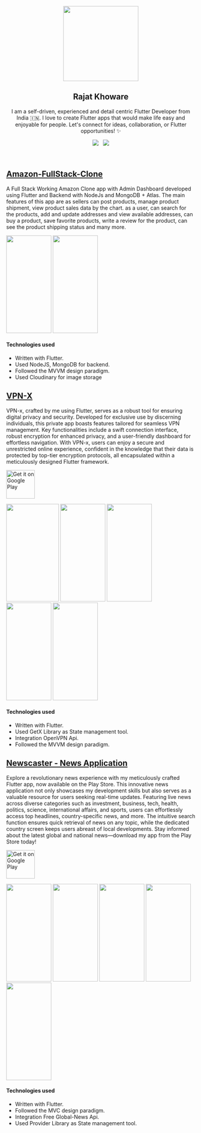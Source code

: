 <p align="center">
  <img src="https://github.com/RajatKhoware/RajatKhoware/assets/107408201/e2e63dc0-7d05-4a49-93ae-a5f18566c246" width="200" height="200">
<!--   <img src="https://github.com/RajatKhoware/RajatKhoware/assets/107408201/28b6d939-2a54-4449-b297-6c32355c4fa3.png" width="200" height="200"> -->
</p>
<h2 align="center">Rajat Khoware</h2>
<p align="center">I am a self-driven, experienced and detail centric Flutter Developer from India 🇮🇳. I love to create Flutter apps that would make life easy and enjoyable for people. Let's connect for ideas, collaboration, or Flutter opportunities! ✨ </p>
<p align="center">
  <a href="https://www.linkedin.com/in/rajat-khoware/"><img src="https://img.shields.io/static/v1?label=LinkedIn&message=RajatKhoware&color=blue&style=for-the-badge&logo=linkedin&logoColor=white"></a>&nbsp;&nbsp;
  <a href="https://github.com/Rajatkhoware"><img src="https://img.shields.io/static/v1?label=Github&message=RajatKhoware&color=red&style=for-the-badge&logo=github&logoColor=white"></a>
</p><br>

## [Amazon-FullStack-Clone](https://github.com/RajatKhoware/Amazon_Clone-Flutter)


A Full Stack Working Amazon Clone app with Admin Dashboard developed using Flutter and Backend with NodeJs and MongoDB + Atlas. The main features of this app are as sellers can post products, manage product shipment, view product sales data by the chart. as a user, can search for the products, add and update addresses and view available addresses, can buy a product, save favorite products, write a review for the product, can see the product shipping status and many more.

<div class="row">
<img src="https://user-images.githubusercontent.com/3157579/178204057-dd51e81c-bc60-41db-b626-600a1e2a130e.gif" width="120" height="260">
<img src="https://user-images.githubusercontent.com/3157579/178206855-2368a5e9-12bf-4110-9d50-45a91d632804.gif" width="120" height="260">
</div>

#### Technologies used
* Written with Flutter.
* Used NodeJS, MongoDB for backend.
* Followed the MVVM design paradigm.
* Used Cloudinary for image storage

## [VPN-X](https://github.com/RajatKhoware/VPNX-Flutter)

VPN-x, crafted by me using Flutter, serves as a robust tool for ensuring digital privacy and security. Developed for exclusive use by discerning individuals, this private app boasts features tailored for seamless VPN management. Key functionalities include a swift connection interface, robust encryption for enhanced privacy, and a user-friendly dashboard for effortless navigation. With VPN-x, users can enjoy a secure and unrestricted online experience, confident in the knowledge that their data is protected by top-tier encryption protocols, all encapsulated within a meticulously designed Flutter framework.

<a href='https://play.google.com/store/apps/details?id=com.rajatKhoware.masterVpn'><img alt='Get it on Google Play' src='https://play.google.com/intl/en_us/badges/static/images/badges/en_badge_web_generic.png' height="76"/></a>

<div class="row">
<img src="https://github.com/RajatKhoware/VPNX-Flutter/assets/107408201/f1103de5-4af2-4f1c-a75c-63a5df0f2566.gif" width="140" height="260"/>
<img src="https://github.com/RajatKhoware/RajatKhoware/assets/107408201/7e132b27-bd55-489a-842d-e2aa8d183a7e.png" width="120" height="260">
<img src="https://github.com/RajatKhoware/RajatKhoware/assets/107408201/afb749d3-27a3-4108-9ac8-375b48ab15b0.png" width="120" height="260">
<img src="https://github.com/RajatKhoware/RajatKhoware/assets/107408201/0275e0f8-3bec-4b55-a398-4559f1313af0.png" width="120" height="260">
<img src="https://github.com/RajatKhoware/RajatKhoware/assets/107408201/eb8a0884-cf72-4a5b-8db0-db16dcda0065.png" width="120" height="260">
</div>




#### Technologies used

* Written with Flutter.
* Used GetX Library as State management tool.
* Integration OpenVPN Api.
* Followed the MVVM design paradigm.

## [Newscaster - News Application](https://play.google.com/store/apps/details?id=com.rajatkhoware.newscaster)

Explore a revolutionary news experience with my meticulously crafted Flutter app, now available on the Play Store. This innovative news application not only showcases my development skills but also serves as a valuable resource for users seeking real-time updates. Featuring live news across diverse categories such as investment, business, tech, health, politics, science, international affairs, and sports, users can effortlessly access top headlines, country-specific news, and more. The intuitive search function ensures quick retrieval of news on any topic, while the dedicated country screen keeps users abreast of local developments. Stay informed about the latest global and national news—download my app from the Play Store today!

<a href='https://play.google.com/store/apps/details?id=com.rajatkhoware.newscaster'><img alt='Get it on Google Play' src='https://play.google.com/intl/en_us/badges/static/images/badges/en_badge_web_generic.png' height="76"/></a>

<div class="row">
<img src="https://play-lh.googleusercontent.com/nguP4Lc6cKiAvS9YufTEkqqCJPTXRGp4qI18rQH8KFDiecp-K4R3sbH4MbXk2tSHKRY=w526-h296-rw" width="120" height="260">
<img src="https://play-lh.googleusercontent.com/pxXfnLT6AU83en0AhIfovzFqQz3P6lXDJDj485W3pfdSEHadAz3ptMXoGoNpBOdNvFRg=w526-h296-rw" width="120" height="260">
<img src="https://play-lh.googleusercontent.com/Cs39pY2rHowYKPr6-0x85rtyxGsFyoiQ8lcolWUiNWv8PAEvLkgJHkRwJ8r9qTCp6yk=w526-h296-rw" width="120" height="260">
<img src="https://play-lh.googleusercontent.com/dpAc59OXVZdufmUD2A86mfcwm2x63jYTahlk4zHpZio__laG2ORGv9oKmYPuJbAoz1w=w526-h296-rw" width="120" height="260">
<img src="https://play-lh.googleusercontent.com/eA5iHf6EIkJGfxNWvgxQ0dHGRiVgc_5XuLQfwtfx7HaEyls50aTbacG2WtHXW6V7Hgg=w526-h296-rw" width="120" height="260">
</div>


#### Technologies used

* Written with Flutter.
* Followed the MVC design paradigm.
* Integration Free Global-News Api.
* Used Provider Library as State management tool.
